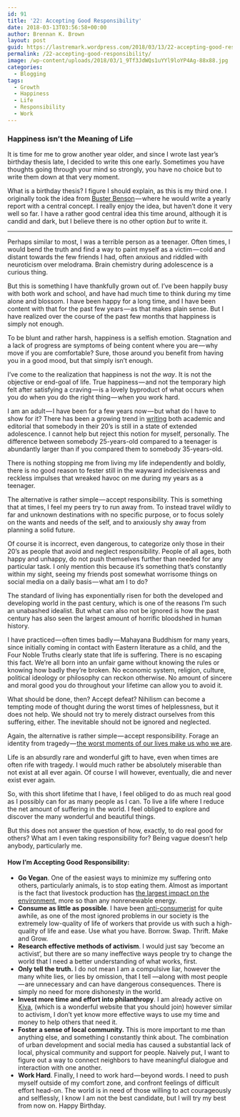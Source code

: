 ```yaml
---
id: 91
title: '22: Accepting Good Responsibility'
date: 2018-03-13T03:56:58+00:00
author: Brennan K. Brown
layout: post
guid: https://lastremark.wordpress.com/2018/03/13/22-accepting-good-responsibility/
permalink: /22-accepting-good-responsibility/
image: /wp-content/uploads/2018/03/1_9Tf3JdWQs1uYYl9loYP4Ag-88x88.jpg
categories:
  - Blogging
tags:
  - Growth
  - Happiness
  - Life
  - Responsibility
  - Work
---
```

### Happiness isn’t the Meaning of Life 

It is time for me to grow another year older, and since I wrote last year’s birthday thesis late, I decided to write this one early. Sometimes you have thoughts going through your mind so strongly, you have no choice but to write them down at that very moment.

What is a birthday thesis? I figure I should explain, as this is my third one. I originally took the idea from <a href="https://medium.com/u/5142451174a3" target="_blank" rel="noopener noreferrer">Buster Benson</a> — where he would write a yearly report with a central concept. I really enjoy the idea, but haven’t done it very well so far. I have a rather good central idea this time around, although it is candid and dark, but I believe there is no other option _but_ to write it.<!--more-->

* * *

Perhaps similar to most, I was a terrible person as a teenager. Often times, I would bend the truth and find a way to paint myself as a victim — cold and distant towards the few friends I had, often anxious and riddled with neuroticism over melodrama. Brain chemistry during adolescence is a curious thing.

But this is something I have thankfully grown out of. I’ve been happily busy with both work and school, and have had much time to think during my time alone and blossom. I have been happy for a long time, and I have been content with that for the past few years — as that makes plain sense. But I have realized over the course of the past few months that happiness is simply not enough.

To be blunt and rather harsh, happiness is a selfish emotion. Stagnation and a lack of progress are symptoms of being content where you are — why move if you are comfortable? Sure, those around you benefit from having you in a good mood, but that simply isn’t enough.

I’ve come to the realization that happiness is not _the way_. It is not the objective or end-goal of life. True happiness — and not the temporary high felt after satisfying a craving — is a lovely byproduct of what occurs when you do when you do the right thing — when you work hard.

I am an adult — I have been for a few years now — but what do I have to show for it? There has been a growing trend in <a href="https://www.scientificamerican.com/article/extended-adolescence-when-25-is-the-new-181/" target="_blank" rel="noopener noreferrer">writing</a> both academic and editorial that somebody in their 20’s is still in a state of extended adolescence. I cannot help but reject this notion for myself, personally. The difference between somebody 25-years-old compared to a teenager is abundantly larger than if you compared them to somebody 35-years-old.

There is nothing stopping me from living my life independently and boldly, there is no good reason to fester still in the wayward indecisiveness and reckless impulses that wreaked havoc on me during my years as a teenager.

The alternative is rather simple — accept responsibility. This is something that at times, I feel my peers try to run away from. To instead travel wildly to far and unknown destinations with no specific purpose, or to focus solely on the wants and needs of the self, and to anxiously shy away from planning a solid future.

Of course it is incorrect, even dangerous, to categorize only those in their 20’s as people that avoid and neglect responsibility. People of all ages, both happy and unhappy, do not push themselves further than needed for any particular task. I only mention this because it’s something that’s constantly within my sight, seeing my friends post somewhat worrisome things on social media on a daily basis — what am I to do?

The standard of living has exponentially risen for both the developed and developing world in the past century, which is one of the reasons I’m such an unabashed idealist. But what can also not be ignored is how the past century has also seen the largest amount of horrific bloodshed in human history.

I have practiced — often times badly — Mahayana Buddhism for many years, since initially coming in contact with Eastern literature as a child, and the Four Noble Truths clearly state that life is suffering. There is no escaping this fact. We’re all born into an unfair game without knowing the rules or knowing how badly they’re broken. No economic system, religion, culture, political ideology or philosophy can reckon otherwise. No amount of sincere and moral good you do throughout your lifetime can allow you to avoid it.

What should be done, then? Accept defeat? Nihilism can become a tempting mode of thought during the worst times of helplessness, but it does not help. We should not try to merely distract ourselves from this suffering, either. The inevitable should not be ignored and neglected.

Again, the alternative is rather simple — accept responsibility. Forage an identity from tragedy —<a href="https://www.ted.com/talks/andrew_solomon_how_the_worst_moments_in_our_lives_make_us_who_we_are" target="_blank" rel="noopener noreferrer"> the worst moments of our lives make us who we are</a>.

Life is an absurdly rare and wonderful gift to have, even when times are often rife with tragedy. I would much rather be absolutely miserable than not exist at all ever again. Of course I will however, eventually, die and never exist ever again.

So, with this short lifetime that I have, I feel obliged to do as much real good as I possibly can for as many people as I can. To live a life where I reduce the net amount of suffering in the world. I feel obliged to explore and discover the many wonderful and beautiful things.

But this does not answer the question of how, exactly, to do real good for others? What am I even taking responsibility for? Being vague doesn’t help anybody, particularly me.

#### How I’m Accepting Good Responsibility:

  * **Go Vegan**. One of the easiest ways to minimize my suffering onto others, particularly animals, is to stop eating them. Almost as important is the fact that livestock production has <a href="http://science.time.com/2013/12/16/the-triple-whopper-environmental-impact-of-global-meat-production/" target="_blank" rel="noopener noreferrer">the largest impact on the environment</a>, more so than any nonrenewable energy.
  * **Consume as little as possible**. I have been <a href="https://medium.com/@brennanbrown/actually-matters-7561d31c18d" target="_blank" rel="noopener noreferrer">anti-consumerist</a> for quite awhile, as one of the most ignored problems in our society is the extremely low-quality of life of workers that provide us with such a high-quality of life and ease. Use what you have. Borrow. Swap. Thrift. Make and Grow.
  * **Research effective methods of activism**. I would just say ‘become an activist’, but there are so many ineffective ways people try to change the world that I need a better understanding of what works, first.
  * **Only tell the truth.** I do not mean I am a compulsive liar, however the many white lies, or lies by omission, that I tell —along with most people — are unnecessary and can have dangerous consequences. There is simply no need for more dishonesty in the world.
  * **Invest more time and effort into philanthropy**. I am already active on <a href="https://www.kiva.org/lender/brennanbrown" target="_blank" rel="noopener noreferrer">Kiva</a>, (which is a wonderful website that you should join) however similar to activism, I don’t yet know more effective ways to use my time and money to help others that need it.
  * **Foster a sense of local community.** This is more important to me than anything else, and something I constantly think about. The combination of urban development and social media has caused a substantial lack of local, physical community and support for people. Naively put, I want to figure out a way to connect neighbors to have meaningful dialogue and interaction with one another.
  * **Work Hard**. Finally, I need to work hard — beyond words. I need to push myself outside of my comfort zone, and confront feelings of difficult effort head-on. The world is in need of those willing to act courageously and selflessly, I know I am not the best candidate, but I will try my best from now on. Happy Birthday.
